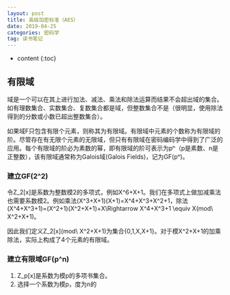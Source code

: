 ```yaml
---
layout: post
title: 高级加密标准（AES）
date: 2019-04-25
categories: 密码学
tag: 读书笔记
---
```


* content
{:toc}

## 有限域

域是一个可以在其上进行加法、减法、乘法和除法运算而结果不会超出域的集合。如有理数集合、实数集合、复数集合都是域，但整数集合不是（很明显，使用除法得到的分数或小数已超出整数集合）。

如果域F只包含有限个元素，则称其为有限域。有限域中元素的个数称为有限域的阶。尽管存在有无限个元素的无限域，但只有有限域在密码编码学中得到了广泛的应用。每个有限域的阶必为素数的幂，即有限域的阶可表示为pⁿ（p是素数、n是正整数），该有限域通常称为Galois域(Galois Fields)，记为GF(pⁿ)。

### 建立GF(2^2)

令Z_2[x]是系数为整数模2的多项式，例如X^6+X+1。我们在多项式上做加减乘法也需要系数模2。例如乘法(X^3+X+1)(X+1)=X^4+X^3+X^2+1，除法(X^4+X^3+1)=(X^2+1)(X^2+X+1)+X\Rightarrow X^4+X^3+1 \equiv X(mod\ X^2+X+1)。

因此我们定义Z_2[x](mod\ X^2+X+1)为集合\{0,1,X,X+1\}。对于模X^2+X+1的加乘除法，实际上构成了4个元素的有限域。

### 建立有限域GF(p^n)

1. Z_p[x]是系数为模p的多项书集合。
2. 选择一个系数为模p，度为n的